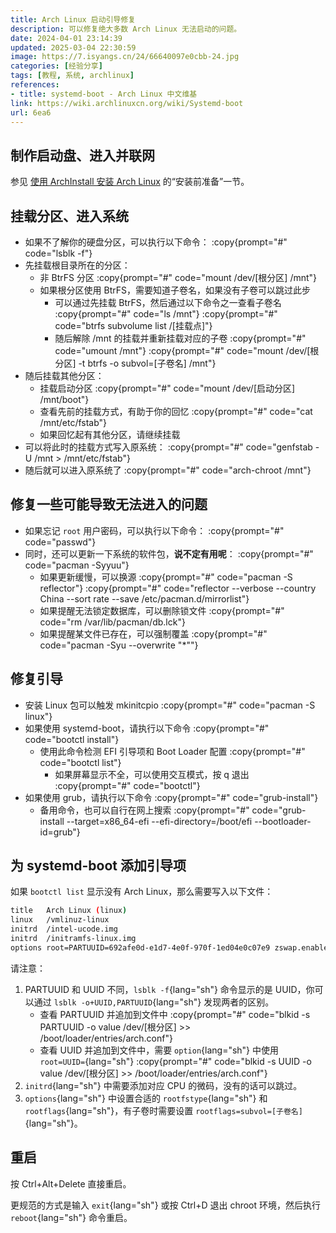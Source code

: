 ```yaml
---
title: Arch Linux 启动引导修复
description: 可以修复绝大多数 Arch Linux 无法启动的问题。
date: 2024-04-01 23:14:39
updated: 2025-03-04 22:30:59
image: https://7.isyangs.cn/24/66640097e0cbb-24.jpg
categories: [经验分享]
tags: [教程, 系统, archlinux]
references: 
- title: systemd-boot - Arch Linux 中文维基
link: https://wiki.archlinuxcn.org/wiki/Systemd-boot
url: 6ea6
---
```


## 制作启动盘、进入并联网

参见 [使用 ArchInstall 安装 Arch Linux](/2023/archinstall-guide) 的“安装前准备”一节。

## 挂载分区、进入系统

- 如果不了解你的硬盘分区，可以执行以下命令：
  :copy{prompt="#" code="lsblk -f"}
- 先挂载根目录所在的分区：
  - 非 BtrFS 分区
    :copy{prompt="#" code="mount /dev/[根分区] /mnt"}
  - 如果根分区使用 BtrFS，需要知道子卷名，如果没有子卷可以跳过此步
    - 可以通过先挂载 BtrFS，然后通过以下命令之一查看子卷名
      :copy{prompt="#" code="ls /mnt"}
      :copy{prompt="#" code="btrfs subvolume list /[挂载点]"}
    - 随后解除 /mnt 的挂载并重新挂载对应的子卷
      :copy{prompt="#" code="umount /mnt"}
      :copy{prompt="#" code="mount /dev/[根分区] -t btrfs -o subvol=[子卷名] /mnt"}
- 随后挂载其他分区：
  - 挂载启动分区
    :copy{prompt="#" code="mount /dev/[启动分区] /mnt/boot"}
  - 查看先前的挂载方式，有助于你的回忆
    :copy{prompt="#" code="cat /mnt/etc/fstab"}
  - 如果回忆起有其他分区，请继续挂载
- 可以将此时的挂载方式写入原系统：
  :copy{prompt="#" code="genfstab -U /mnt > /mnt/etc/fstab"}
- 随后就可以进入原系统了
  :copy{prompt="#" code="arch-chroot /mnt"}

## 修复一些可能导致无法进入的问题

- 如果忘记 `root` 用户密码，可以执行以下命令：
  :copy{prompt="#" code="passwd"}
- 同时，还可以更新一下系统的软件包，**说不定有用呢**：
  :copy{prompt="#" code="pacman -Syyuu"}
  - 如果更新缓慢，可以换源
  :copy{prompt="#" code="pacman -S reflector"}
  :copy{prompt="#" code="reflector --verbose --country China --sort rate --save /etc/pacman.d/mirrorlist"}
  - 如果提醒无法锁定数据库，可以删除锁文件
  :copy{prompt="#" code="rm /var/lib/pacman/db.lck"}
  - 如果提醒某文件已存在，可以强制覆盖
  :copy{prompt="#" code="pacman -Syu --overwrite &quot;*&quot;"}

## 修复引导

- 安装 Linux 包可以触发 mkinitcpio
  :copy{prompt="#" code="pacman -S linux"}
- 如果使用 systemd-boot，请执行以下命令
  :copy{prompt="#" code="bootctl install"}
  - 使用此命令检测 EFI 引导项和 Boot Loader 配置
  :copy{prompt="#" code="bootctl list"}
    - 如果屏幕显示不全，可以使用交互模式，按 q 退出
    :copy{prompt="#" code="bootctl"}
- 如果使用 grub，请执行以下命令
  :copy{prompt="#" code="grub-install"}
  - 备用命令，也可以自行在网上搜索
  :copy{prompt="#" code="grub-install --target=x86_64-efi --efi-directory=/boot/efi --bootloader-id=grub"}

## 为 systemd-boot 添加引导项

如果 `bootctl list` 显示没有 Arch Linux，那么需要写入以下文件：

```sh [/boot/loader/entries/arch.conf]
title   Arch Linux (linux)
linux   /vmlinuz-linux
initrd  /intel-ucode.img
initrd  /initramfs-linux.img
options root=PARTUUID=692afe0d-e1d7-4e0f-970f-1ed04e0c07e9 zswap.enabled=0 rootflags=subvol=@ rw rootfstype=btrfs
```

请注意：

1. PARTUUID 和 UUID 不同，`lsblk -f`{lang="sh"} 命令显示的是 UUID，你可以通过 `lsblk -o+UUID,PARTUUID`{lang="sh"} 发现两者的区别。
   - 查看 PARTUUID 并追加到文件中
     :copy{prompt="#" code="blkid -s PARTUUID -o value /dev/[根分区] >> /boot/loader/entries/arch.conf"}
   - 查看 UUID 并追加到文件中，需要 `option`{lang="sh"} 中使用 `root=UUID=`{lang="sh"}
     :copy{prompt="#" code="blkid -s UUID -o value /dev/[根分区] >> /boot/loader/entries/arch.conf"}
2. `initrd`{lang="sh"} 中需要添加对应 CPU 的微码，没有的话可以跳过。
3. `options`{lang="sh"} 中设置合适的 `rootfstype`{lang="sh"} 和 `rootflags`{lang="sh"}，有子卷时需要设置 `rootflags=subvol=[子卷名]`{lang="sh"}。

## 重启

按 Ctrl+Alt+Delete 直接重启。

更规范的方式是输入 `exit`{lang="sh"} 或按 Ctrl+D 退出 chroot 环境，然后执行 `reboot`{lang="sh"} 命令重启。
